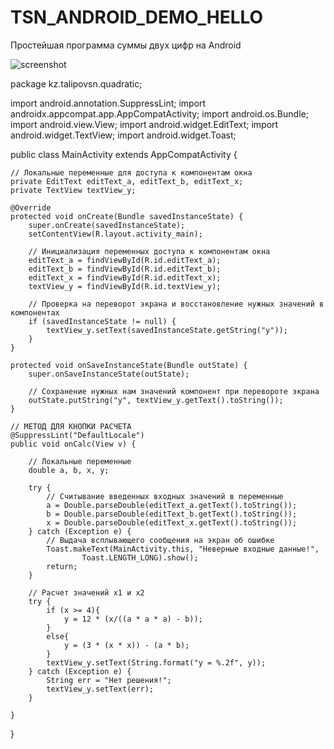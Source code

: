 # TSN_ANDROID_DEMO_HELLO
Простейшая программа суммы двух цифр на Android

![screenshot](https://user-images.githubusercontent.com/71010650/191172914-7a601f00-d0f7-4f70-a578-75df35e7e0c1.png)


package kz.talipovsn.quadratic;

import android.annotation.SuppressLint;
import androidx.appcompat.app.AppCompatActivity;
import android.os.Bundle;
import android.view.View;
import android.widget.EditText;
import android.widget.TextView;
import android.widget.Toast;

public class MainActivity extends AppCompatActivity {

    // Локальные переменные для доступа к компонентам окна
    private EditText editText_a, editText_b, editText_x;
    private TextView textView_y;

    @Override
    protected void onCreate(Bundle savedInstanceState) {
        super.onCreate(savedInstanceState);
        setContentView(R.layout.activity_main);

        // Инициализация переменных доступа к компонентам окна
        editText_a = findViewById(R.id.editText_a);
        editText_b = findViewById(R.id.editText_b);
        editText_x = findViewById(R.id.editText_x);
        textView_y = findViewById(R.id.textView_y);

        // Проверка на переворот экрана и восстановление нужных значений в компонентах
        if (savedInstanceState != null) {
            textView_y.setText(savedInstanceState.getString("y"));
        }
    }

    protected void onSaveInstanceState(Bundle outState) {
        super.onSaveInstanceState(outState);

        // Сохранение нужных нам значений компонент при перевороте экрана
        outState.putString("y", textView_y.getText().toString());
    }

    // МЕТОД ДЛЯ КНОПКИ РАСЧЕТА
    @SuppressLint("DefaultLocale")
    public void onCalc(View v) {

        // Локальные переменные
        double a, b, x, y;

        try {
            // Считывание введенных входных значений в переменные
            a = Double.parseDouble(editText_a.getText().toString());
            b = Double.parseDouble(editText_b.getText().toString());
            x = Double.parseDouble(editText_x.getText().toString());
        } catch (Exception e) {
            // Выдача всплывающего сообщения на экран об ошибке
            Toast.makeText(MainActivity.this, "Неверные входные данные!",
                    Toast.LENGTH_LONG).show();
            return;
        }

        // Расчет значений x1 и x2
        try {
            if (x >= 4){
                y = 12 * (x/((a * a * a) - b));
            }
            else{
                y = (3 * (x * x)) - (a * b);
            }
            textView_y.setText(String.format("y = %.2f", y));
        } catch (Exception e) {
            String err = "Нет решения!";
            textView_y.setText(err);
        }

    }

}
